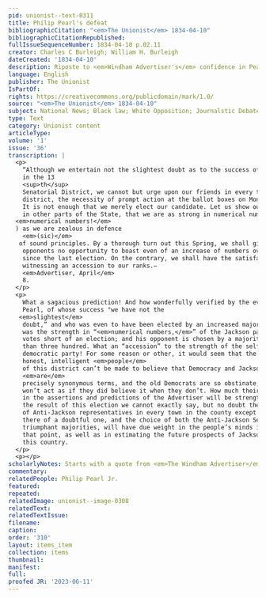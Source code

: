 ```yaml
---
pid: unionist--text-0311
title: Philip Pearl's defeat
bibliographicCitation: "<em>The Unionist</em> 1834-04-10"
bibliographicCitationRepublished: 
fullIssueSequenceNumber: 1834-04-10 p.02.11
creator: Charles C Burleigh; William H. Burleigh
dateCreated: '1834-04-10'
description: Riposte to <em>Windham Advertiser's</em> confidence in Pearl's re-election
language: English
publisher: The Unionist
IsPartOf: 
rights: https://creativecommons.org/publicdomain/mark/1.0/
source: "<em>The Unionist</em> 1834-04-10"
subject: National News; Black law; White Opposition; Journalstic Debate
type: Text
category: Unionist content
articleType: 
volume: '1'
issue: '36'
transcription: |
  <p>
    “Although we entertain not the slightest doubt as to the success of Mr. Pearl
    in the 13
    <sup>th</sup>
    Senatorial District, we cannot but urge upon our friends in every town in this
    district, the necessity of prompt action at the ballot boxes on Monday next.
    It is not enough that we merely elect our candidate. Let us show our friends
    in other parts of the State, that we are as strong in numerical numbers, (
  <em>numerical numbers!</em>
  ) as we are zealous in defence
    <em>(sic)</em>
   of sound principles. By a thorough turn out this Spring, we shall give our
    opponents no opportunity to boast even of an increase of numbers over us,
    since the last election. On the contrary, we shall have the satisfaction of
    witnessing an accession to our ranks.—
    <em>Advertiser, April</em>
    8.
  </p>
  <p>
    What a sagacious prediction! And how wonderfully verified by the event! Mr.
    Pearl, of whose success "we have not the
   <em>slightest</em>
    doubt,” and who was even to have been elected by an increased majority, such
    was the strength in “<em>numerical numbers,</em>” of the Jackson party in this district, comes between three and four hundred
    votes short of an election; and his opponent is chosen by a majority of more
    than three hundred. What an “accession” to the strength of the self-styled
    democratic party! For some reason or other, it would seem that the plain,
    honest, intelligent <em>people</em>
    of this district can’t be made to believe that Democracy and Jacksonism
    <em>are</em>
    precisely synonymous terms, and the old Democrats are so obstinate, that they
    won’t act as if they did believe it when they don’t. How much their confidence
    in the assertions and predictions of the Advertiser will be strengthened by
    the result of this election we cannot exactly say, but no doubt the election
    of Anti-Jackson representatives in every town in the county except one, and
    there of a doubtful one, and the choice of both the Anti-Jackson Senators by
    triumphant majorities, will have due weight in the people’s minds in settling
    that point, as well as in estimating the future prospects of Jacksonism in
    this country.
  </p>
  <p></p>
scholarlyNotes: Starts with a quote from <em>The Windham Advertiser</em>
commentary: 
relatedPeople: Philip Pearl Jr.
featured: 
repeated: 
relatedImage: unionist--image-0308
relatedText: 
relatedTextIssue: 
filename: 
caption: 
order: '310'
layout: items_item
collection: items
thumbnail: 
manifest: 
full: 
proofed JR: '2023-06-11'
---
```

